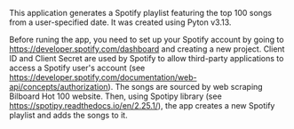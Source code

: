 This application generates a Spotify playlist featuring the top 100 songs from a user-specified date. It was created using Pyton v3.13.

Before runing the app, you need to set up your Spotify account by going to https://developer.spotify.com/dashboard and creating a new project. Client ID and Client Secret are used by Spotify to allow third-party applications to access a Spotify user's account (see https://developer.spotify.com/documentation/web-api/concepts/authorization).
The songs are sourced by web scraping Bilboard Hot 100 website. Then, using Spotipy library (see https://spotipy.readthedocs.io/en/2.25.1/),  the app creates a new Spotify playlist and adds the songs to it.
